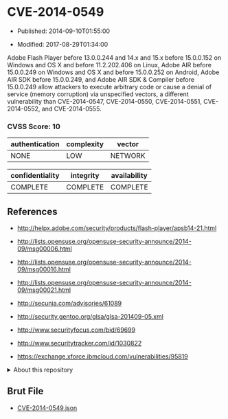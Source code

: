 # CVE-2014-0549

- Published: 2014-09-10T01:55:00

- Modified: 2017-08-29T01:34:00

Adobe Flash Player before 13.0.0.244 and 14.x and 15.x before 15.0.0.152 on Windows and OS X and before 11.2.202.406 on Linux, Adobe AIR before 15.0.0.249 on Windows and OS X and before 15.0.0.252 on Android, Adobe AIR SDK before 15.0.0.249, and Adobe AIR SDK & Compiler before 15.0.0.249 allow attackers to execute arbitrary code or cause a denial of service (memory corruption) via unspecified vectors, a different vulnerability than CVE-2014-0547, CVE-2014-0550, CVE-2014-0551, CVE-2014-0552, and CVE-2014-0555.

### CVSS Score: **10**

| authentication | complexity | vector |
| --- | --- | --- |
| NONE | LOW | NETWORK |

| confidentiality | integrity | availability |
| --- | --- | --- |
| COMPLETE | COMPLETE | COMPLETE |

## References

* http://helpx.adobe.com/security/products/flash-player/apsb14-21.html

* http://lists.opensuse.org/opensuse-security-announce/2014-09/msg00006.html

* http://lists.opensuse.org/opensuse-security-announce/2014-09/msg00016.html

* http://lists.opensuse.org/opensuse-security-announce/2014-09/msg00021.html

* http://secunia.com/advisories/61089

* http://security.gentoo.org/glsa/glsa-201409-05.xml

* http://www.securityfocus.com/bid/69699

* http://www.securitytracker.com/id/1030822

* https://exchange.xforce.ibmcloud.com/vulnerabilities/95819

<details>
<summary>About this repository</summary> 

  This repository is part of the project [Live Hack CVE](https://github.com/Live-Hack-CVE). Main website can be found [www.live-hack.org](https://www.live-hack.org) 
  
  Made by [Sn0wAlice](https://github.com/Sn0wAlice) for the people that care about security and need to have a feed of the latest CVEs. Hope you enjoy it, don't forget to star the repo and follow me on [Twitter](https://twitter.com/Sn0wAlice) and [Github](https://github.com/Sn0wAlice). And that is my [personnal website](https://www.alice-snow.me/)

  - [Home Page](https://github.com/Live-Hack-CVE)
  - [Framework](https://github.com/Live-Hack-CVE/cve-framework)
  - [CVE database](https://github.com/Live-Hack-CVE/full_database)
  - [Changelog](https://github.com/Live-Hack-CVE/Changelog)
</details>

## Brut File

* [CVE-2014-0549.json](https://raw.githubusercontent.com/Live-Hack-CVE/full_database/main/cves/2014/CVE-2014-0549.json)

